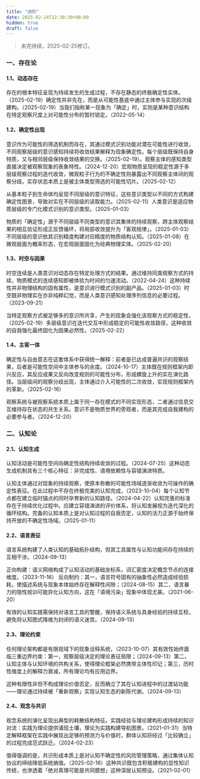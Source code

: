 ```yaml
---
title: "进阶"
date: 2025-02-24T12:30:30+08:00
hidden: true
draft: false
---
```

> 未完待续，2025-02-25修订。

### 一、存在论
#### 1.1、动态存在
存在的根本特征呈现为持续发生的生成过程，不存在静态的终极确定性实体。（2025-02-19）确定性并非先在，而是从可能性基底中通过主体参与实现的次级建构。（2025-02-19）当我们指称某一现象为「确定」时，实则是某种意识结构在特定观察尺度上对可能性分布的暂时锁定。（2022-05-14）

#### 1.2、确定性出现
意识作为可能性的筛选机制而存在，其通过模式识别功能对潜在可能性进行收敛，不同观察层级的意识感知持续将收敛结果解释为现象确定性。每个层级既保持自身特质，又与相邻层级保持收敛结果的交换。（2025-02-19）。观察主体的感知类型直接决定被观察现象的表象特性。（2024-12-20）宏观物质呈现的稳定性源于多层级观察过程的迭代收敛，微观粒子行为的不确定性则暴露出不同观察主体间的观察分歧。实存状态本质上是被主体类型筛选的可能性切片。（2025-02-12）

从基本粒子到生命体均呈现不同层级的意识特征，这些意识类型以不同的方式构建确定性图景，导致对实在不同层级的读取能力。（2025-02-11）人类意识是适应物质层级的专门化模式识别的意识类型。（2025-01-03）

物质的「确定性」源于不同层级不同类型的意识其集体的持续观察，跨主体观察结果的相互验证形成正反馈循环，将局部收敛提升为「客观规律」。（2025-01-03）不同层级的意识依其识别精度构建对应精度的物质结构认知。（2025-01-08）在微观层面为概率形态，在宏观层面固化为经典物理实体。（2025-02-20）

#### 1.3、时空与因果
时空连续是人类意识对动态存在特定处理方式的结果。通过维持同类观察方式的持续，物质模式的连续感知即被体验为时间的匀速流动。（2022-04-24）这种持续性并非物理结构的固有属性，是意识进行模式识别的副产品。（2025-01-03）时空既非物理实在亦非纯粹幻觉，而是人类意识感知处理序列信息的必要过程。（2023-09-21）

当特定观察方式被足够多的意识所共享，产生的现象会强化该观察方式的稳定性，（2025-02-19）多层级意识在迭代交互中形成稳定的可能性收敛路径，这种收敛的自我强化最终固化为因果必然性。（2025-02-22）

#### 1.4、主客一体
确定性与自由意志在这套体系中获得统一解释：前者是已达成普遍共识的观察结果，后者是可能性空间中主体参与的余度。（2024-10-17）主体既在规则框架内即兴反应，其反应成果又反向改变规则的可能性分布，形成螺旋上升的实在演化路径。当层级间的观察分歧出现，主体通过介入可能性的二次收敛，实现规则框架内的革新。（2025-02-16）

观察系统与被观察系统本质上属于同一存在模式的不同实现形态，二者通过信息交互维持存在状态的共生关系。意识不是物质世界的旁观者，而是其完成自我建构的必要参与者。（2024-12-20）

### 二、认知论
#### 2.1、认知生成
认知活动是可能性空间向确定性结构持续收敛的过程。（2024-07-25）这种动态生成机制具有三个核心特征：非完成性、语境依赖性与容错演进特质。

认知主体通过对现象的持续观察，使原本弥散的可能性场域逐渐收敛为可操作的确定性表征。在此过程中不存在终极完美的认知完成，（2023-10-04）每个认知节点都在建立临时锚点的同时孕育新的认知路径。（2024-04-22）认知完善的标准存在于持续优化过程中。应建立容错演进的评价体系，将认知发展视为迭代深化的循环结构。完备的认知本质上是对认知过程的自我否定，认知的活力正源于始终保持开放的不确定性场域。（2025-01-11）

#### 2.2、语言表征
语言系统构建了人类认知的基础拓扑结构，但其工具属性与认知功能间存在持续的互相干涉。（2024-09-13）

正向构建：语义网络构成了认知活动的基础坐标系，词汇密度决定概念节点的连接维度。（2023-11-16）
反向制约：其一，语言符号固有的抽象性必然造成经验损耗，使描述系统与现象本体始终存在解释性间隙；（2024-08-15）其二，语言暴力的隐性规训可能异化认知方向，这在「语境污染」现象中体现尤甚。（2021-06-20）

有效的认知实践需保持对语言工具的警醒，保持语义系统与具身经验的持续互校，避免将认知图式降维为封闭的语义迷宫。（2024-09-13）

#### 2.3、理论约束
任何理论架构都是有限视域下的现象诠释系统，（2023-10-07）其有效性始终面临三重边界约束：第一，观察层级决定的理论表征局限；（2024-09-13）第二，认知主体与认知环境的共构关系，使得理论框架必然携带主体性印记；第三，历时性维度上的解释力衰减，所有理论均有应用边界。

这种有限性非但不构成理论价值否定，反而确立了其在认知进程中的过渡站功能——理论通过持续被「重新观察」实现认知生态的新陈代谢。（2024-09-13）

#### 2.4、观念与共识
观念系统的演化呈现出典型的耗散结构特征。实践经验与理论建构形成持续的知识对流：实践为理论提供涌现土壤，理论为实践构建导航图景。（2021-01-31）当特定解释框架在实践中展现出足够的预测力与价值时，群体认知将经过「比较确立」的过程完成范式跃迁。（2024-02-23）

值得强调的是，共识形成本质上是对认知不确定性的风险管理策略，通过集体认知协议的缔结降低系统熵值。（2025-02-16）这种共识既包含积极建构的显性知识传统，也渗透着「绝对真理可能是共同臆想」这种深层认知预设。（2021-02-01）